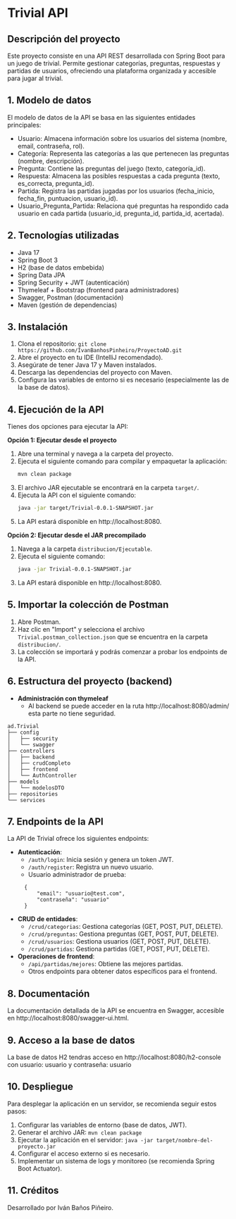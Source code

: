 # Trivial API

## Descripción del proyecto
Este proyecto consiste en una API REST desarrollada con Spring Boot para un juego de trivial. Permite gestionar categorías, preguntas, respuestas y partidas de usuarios, ofreciendo una plataforma organizada y accesible para jugar al trivial.

## 1. Modelo de datos
El modelo de datos de la API se basa en las siguientes entidades principales:
- Usuario: Almacena información sobre los usuarios del sistema (nombre, email, contraseña, rol).
- Categoría: Representa las categorías a las que pertenecen las preguntas (nombre, descripción).
- Pregunta: Contiene las preguntas del juego (texto, categoría_id).
- Respuesta: Almacena las posibles respuestas a cada pregunta (texto, es_correcta, pregunta_id).
- Partida: Registra las partidas jugadas por los usuarios (fecha_inicio, fecha_fin, puntuacion, usuario_id).
- Usuario_Pregunta_Partida: Relaciona qué preguntas ha respondido cada usuario en cada partida (usuario_id, pregunta_id, partida_id, acertada).

## 2. Tecnologías utilizadas
- Java 17
- Spring Boot 3
- H2 (base de datos embebida)
- Spring Data JPA
- Spring Security + JWT (autenticación)
- Thymeleaf + Bootstrap (frontend para administradores)
- Swagger, Postman (documentación)
- Maven (gestión de dependencias)

## 3. Instalación
1. Clona el repositorio: `git clone https://github.com/IvanBanhosPinheiro/ProyectoAD.git`
2. Abre el proyecto en tu IDE (IntelliJ recomendado).
3. Asegúrate de tener Java 17 y Maven instalados.
4. Descarga las dependencias del proyecto con Maven.
5. Configura las variables de entorno si es necesario (especialmente las de la base de datos).

## 4. Ejecución de la API

Tienes dos opciones para ejecutar la API:

**Opción 1: Ejecutar desde el proyecto**

1. Abre una terminal y navega a la carpeta del proyecto.
2. Ejecuta el siguiente comando para compilar y empaquetar la aplicación:
   ```bash
   mvn clean package
   ```
3. El archivo JAR ejecutable se encontrará en la carpeta `target/`.
4. Ejecuta la API con el siguiente comando:
   ```bash
   java -jar target/Trivial-0.0.1-SNAPSHOT.jar 
   ```
5. La API estará disponible en http://localhost:8080.

**Opción 2: Ejecutar desde el JAR precompilado**

1. Navega a la carpeta `distribucion/Ejecutable`.
2. Ejecuta el siguiente comando:
   ```bash
   java -jar Trivial-0.0.1-SNAPSHOT.jar
   ```
3. La API estará disponible en http://localhost:8080.

## 5. Importar la colección de Postman

1. Abre Postman.
2. Haz clic en "Import" y selecciona el archivo `Trivial.postman_collection.json` que se encuentra en la carpeta `distribucion/`.
3. La colección se importará y podrás comenzar a probar los endpoints de la API.

## 6. Estructura del proyecto (backend)
- **Administración con thymeleaf**
	- Al backend se puede acceder en la ruta http://localhost:8080/admin/ esta parte no tiene seguridad.
```
ad.Trivial
├── config
│   ├── security
│   └── swagger
├── controllers
│   ├── backend
│   ├── crudCompleto
│   ├── frontend
│   └── AuthController
├── models
│   └── modelosDTO
├── repositories
└── services
```

## 7. Endpoints de la API

La API de Trivial ofrece los siguientes endpoints:

- **Autenticación**:
  - `/auth/login`: Inicia sesión y genera un token JWT.
  - `/auth/register`: Registra un nuevo usuario.
  - Usuario administrador de prueba:
  ```
	{
		"email": "usuario@test.com",
		"contraseña": "usuario"
	}
  ```
- **CRUD de entidades**:
  - `/crud/categorias`: Gestiona categorías (GET, POST, PUT, DELETE).
  - `/crud/preguntas`: Gestiona preguntas (GET, POST, PUT, DELETE).
  - `/crud/usuarios`: Gestiona usuarios (GET, POST, PUT, DELETE).
  - `/crud/partidas`: Gestiona partidas (GET, POST, PUT, DELETE).
- **Operaciones de frontend**:
  - `/api/partidas/mejores`: Obtiene las mejores partidas.
  - Otros endpoints para obtener datos específicos para el frontend.

## 8. Documentación

La documentación detallada de la API se encuentra en Swagger, accesible en http://localhost:8080/swagger-ui.html.

## 9. Acceso a la base de datos

La base de datos H2 tendras acceso en http://localhost:8080/h2-console con usuario: usuario y contraseña: usuario

## 10. Despliegue

Para desplegar la aplicación en un servidor, se recomienda seguir estos pasos:

1. Configurar las variables de entorno (base de datos, JWT).
2. Generar el archivo JAR: `mvn clean package`
3. Ejecutar la aplicación en el servidor: `java -jar target/nombre-del-proyecto.jar`
4. Configurar el acceso externo si es necesario.
5. Implementar un sistema de logs y monitoreo (se recomienda Spring Boot Actuator).

## 11. Créditos

Desarrollado por Iván Baños Piñeiro.

